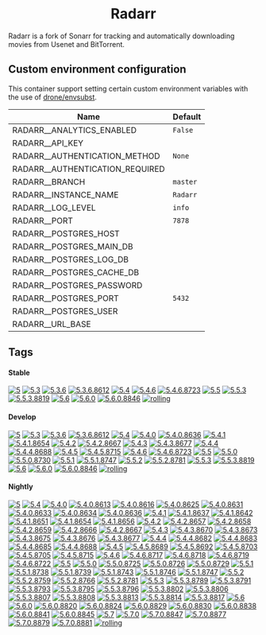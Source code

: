 <!---
NOTE: AUTO-GENERATED FILE
to edit this file, instead edit its template at: ./github/scripts/templates/container/README.md.j2
-->
<div align="center">

# Radarr

</div>

Radarr is a fork of Sonarr for tracking and automatically downloading movies from Usenet and BitTorrent.

## Custom environment configuration

This container support setting certain custom environment variables with the use of [drone/envsubst](https://github.com/drone/envsubst).

| Name                            | Default  |
|---------------------------------|----------|
| RADARR__ANALYTICS_ENABLED       | `False`  |
| RADARR__API_KEY                 |          |
| RADARR__AUTHENTICATION_METHOD   | `None`   |
| RADARR__AUTHENTICATION_REQUIRED |          |
| RADARR__BRANCH                  | `master` |
| RADARR__INSTANCE_NAME           | `Radarr` |
| RADARR__LOG_LEVEL               | `info`   |
| RADARR__PORT                    | `7878`   |
| RADARR__POSTGRES_HOST           |          |
| RADARR__POSTGRES_MAIN_DB        |          |
| RADARR__POSTGRES_LOG_DB         |          |
| RADARR__POSTGRES_CACHE_DB       |          |
| RADARR__POSTGRES_PASSWORD       |          |
| RADARR__POSTGRES_PORT           | `5432`   |
| RADARR__POSTGRES_USER           |          |
| RADARR__URL_BASE                |          |

## Tags

#### Stable



[![5](https://img.shields.io/badge/5-blue?style=flat-square)](https://github.com/kflix-tv/containers/pkgs/container/radarr/216142069?tag=5)
 [![5.3](https://img.shields.io/badge/5.3-blue?style=flat-square)](https://github.com/kflix-tv/containers/pkgs/container/radarr/186050012?tag=5.3)
 [![5.3.6](https://img.shields.io/badge/5.3.6-blue?style=flat-square)](https://github.com/kflix-tv/containers/pkgs/container/radarr/186050012?tag=5.3.6)
 [![5.3.6.8612](https://img.shields.io/badge/5.3.6.8612-blue?style=flat-square)](https://github.com/kflix-tv/containers/pkgs/container/radarr/186050012?tag=5.3.6.8612)
 [![5.4](https://img.shields.io/badge/5.4-blue?style=flat-square)](https://github.com/kflix-tv/containers/pkgs/container/radarr/203281057?tag=5.4)
 [![5.4.6](https://img.shields.io/badge/5.4.6-blue?style=flat-square)](https://github.com/kflix-tv/containers/pkgs/container/radarr/203281057?tag=5.4.6)
 [![5.4.6.8723](https://img.shields.io/badge/5.4.6.8723-blue?style=flat-square)](https://github.com/kflix-tv/containers/pkgs/container/radarr/203281057?tag=5.4.6.8723)
 [![5.5](https://img.shields.io/badge/5.5-blue?style=flat-square)](https://github.com/kflix-tv/containers/pkgs/container/radarr/215161353?tag=5.5)
 [![5.5.3](https://img.shields.io/badge/5.5.3-blue?style=flat-square)](https://github.com/kflix-tv/containers/pkgs/container/radarr/215161353?tag=5.5.3)
 [![5.5.3.8819](https://img.shields.io/badge/5.5.3.8819-blue?style=flat-square)](https://github.com/kflix-tv/containers/pkgs/container/radarr/215161353?tag=5.5.3.8819)
 [![5.6](https://img.shields.io/badge/5.6-blue?style=flat-square)](https://github.com/kflix-tv/containers/pkgs/container/radarr/216142069?tag=5.6)
 [![5.6.0](https://img.shields.io/badge/5.6.0-blue?style=flat-square)](https://github.com/kflix-tv/containers/pkgs/container/radarr/216142069?tag=5.6.0)
 [![5.6.0.8846](https://img.shields.io/badge/5.6.0.8846-blue?style=flat-square)](https://github.com/kflix-tv/containers/pkgs/container/radarr/216142069?tag=5.6.0.8846)
 [![rolling](https://img.shields.io/badge/rolling-green?style=flat-square)](https://github.com/kflix-tv/containers/pkgs/container/radarr/216142069?tag=rolling)

#### Develop



 [![5](https://img.shields.io/badge/5-blue?style=flat-square)](https://github.com/kflix-tv/containers/pkgs/container/radarr-develop/216142058?tag=5)
 [![5.3](https://img.shields.io/badge/5.3-blue?style=flat-square)](https://github.com/kflix-tv/containers/pkgs/container/radarr-develop/183231234?tag=5.3)
 [![5.3.6](https://img.shields.io/badge/5.3.6-blue?style=flat-square)](https://github.com/kflix-tv/containers/pkgs/container/radarr-develop/183231234?tag=5.3.6)
 [![5.3.6.8612](https://img.shields.io/badge/5.3.6.8612-blue?style=flat-square)](https://github.com/kflix-tv/containers/pkgs/container/radarr-develop/183231234?tag=5.3.6.8612)
 [![5.4](https://img.shields.io/badge/5.4-blue?style=flat-square)](https://github.com/kflix-tv/containers/pkgs/container/radarr-develop/203281110?tag=5.4)
 [![5.4.0](https://img.shields.io/badge/5.4.0-blue?style=flat-square)](https://github.com/kflix-tv/containers/pkgs/container/radarr-develop/186050021?tag=5.4.0)
 [![5.4.0.8636](https://img.shields.io/badge/5.4.0.8636-blue?style=flat-square)](https://github.com/kflix-tv/containers/pkgs/container/radarr-develop/186050021?tag=5.4.0.8636)
 [![5.4.1](https://img.shields.io/badge/5.4.1-blue?style=flat-square)](https://github.com/kflix-tv/containers/pkgs/container/radarr-develop/186081764?tag=5.4.1)
 [![5.4.1.8654](https://img.shields.io/badge/5.4.1.8654-blue?style=flat-square)](https://github.com/kflix-tv/containers/pkgs/container/radarr-develop/186081764?tag=5.4.1.8654)
 [![5.4.2](https://img.shields.io/badge/5.4.2-blue?style=flat-square)](https://github.com/kflix-tv/containers/pkgs/container/radarr-develop/191950540?tag=5.4.2)
 [![5.4.2.8667](https://img.shields.io/badge/5.4.2.8667-blue?style=flat-square)](https://github.com/kflix-tv/containers/pkgs/container/radarr-develop/191950540?tag=5.4.2.8667)
 [![5.4.3](https://img.shields.io/badge/5.4.3-blue?style=flat-square)](https://github.com/kflix-tv/containers/pkgs/container/radarr-develop/192003329?tag=5.4.3)
 [![5.4.3.8677](https://img.shields.io/badge/5.4.3.8677-blue?style=flat-square)](https://github.com/kflix-tv/containers/pkgs/container/radarr-develop/192003329?tag=5.4.3.8677)
 [![5.4.4](https://img.shields.io/badge/5.4.4-blue?style=flat-square)](https://github.com/kflix-tv/containers/pkgs/container/radarr-develop/197764274?tag=5.4.4)
 [![5.4.4.8688](https://img.shields.io/badge/5.4.4.8688-blue?style=flat-square)](https://github.com/kflix-tv/containers/pkgs/container/radarr-develop/197764274?tag=5.4.4.8688)
 [![5.4.5](https://img.shields.io/badge/5.4.5-blue?style=flat-square)](https://github.com/kflix-tv/containers/pkgs/container/radarr-develop/200533712?tag=5.4.5)
 [![5.4.5.8715](https://img.shields.io/badge/5.4.5.8715-blue?style=flat-square)](https://github.com/kflix-tv/containers/pkgs/container/radarr-develop/200533712?tag=5.4.5.8715)
 [![5.4.6](https://img.shields.io/badge/5.4.6-blue?style=flat-square)](https://github.com/kflix-tv/containers/pkgs/container/radarr-develop/203281110?tag=5.4.6)
 [![5.4.6.8723](https://img.shields.io/badge/5.4.6.8723-blue?style=flat-square)](https://github.com/kflix-tv/containers/pkgs/container/radarr-develop/203281110?tag=5.4.6.8723)
 [![5.5](https://img.shields.io/badge/5.5-blue?style=flat-square)](https://github.com/kflix-tv/containers/pkgs/container/radarr-develop/215161355?tag=5.5)
 [![5.5.0](https://img.shields.io/badge/5.5.0-blue?style=flat-square)](https://github.com/kflix-tv/containers/pkgs/container/radarr-develop/206403684?tag=5.5.0)
 [![5.5.0.8730](https://img.shields.io/badge/5.5.0.8730-blue?style=flat-square)](https://github.com/kflix-tv/containers/pkgs/container/radarr-develop/206403684?tag=5.5.0.8730)
 [![5.5.1](https://img.shields.io/badge/5.5.1-blue?style=flat-square)](https://github.com/kflix-tv/containers/pkgs/container/radarr-develop/209403312?tag=5.5.1)
 [![5.5.1.8747](https://img.shields.io/badge/5.5.1.8747-blue?style=flat-square)](https://github.com/kflix-tv/containers/pkgs/container/radarr-develop/209403312?tag=5.5.1.8747)
 [![5.5.2](https://img.shields.io/badge/5.5.2-blue?style=flat-square)](https://github.com/kflix-tv/containers/pkgs/container/radarr-develop/212220527?tag=5.5.2)
 [![5.5.2.8781](https://img.shields.io/badge/5.5.2.8781-blue?style=flat-square)](https://github.com/kflix-tv/containers/pkgs/container/radarr-develop/212220527?tag=5.5.2.8781)
 [![5.5.3](https://img.shields.io/badge/5.5.3-blue?style=flat-square)](https://github.com/kflix-tv/containers/pkgs/container/radarr-develop/215161355?tag=5.5.3)
 [![5.5.3.8819](https://img.shields.io/badge/5.5.3.8819-blue?style=flat-square)](https://github.com/kflix-tv/containers/pkgs/container/radarr-develop/215161355?tag=5.5.3.8819)
 [![5.6](https://img.shields.io/badge/5.6-blue?style=flat-square)](https://github.com/kflix-tv/containers/pkgs/container/radarr-develop/216142058?tag=5.6)
 [![5.6.0](https://img.shields.io/badge/5.6.0-blue?style=flat-square)](https://github.com/kflix-tv/containers/pkgs/container/radarr-develop/216142058?tag=5.6.0)
 [![5.6.0.8846](https://img.shields.io/badge/5.6.0.8846-blue?style=flat-square)](https://github.com/kflix-tv/containers/pkgs/container/radarr-develop/216142058?tag=5.6.0.8846)
 [![rolling](https://img.shields.io/badge/rolling-green?style=flat-square)](https://github.com/kflix-tv/containers/pkgs/container/radarr-develop/216142058?tag=rolling)

#### Nightly



 [![5](https://img.shields.io/badge/5-blue?style=flat-square)](https://github.com/kflix-tv/containers/pkgs/container/radarr-nightly/231827822?tag=5)
 [![5.4](https://img.shields.io/badge/5.4-blue?style=flat-square)](https://github.com/kflix-tv/containers/pkgs/container/radarr-nightly/202214609?tag=5.4)
 [![5.4.0](https://img.shields.io/badge/5.4.0-blue?style=flat-square)](https://github.com/kflix-tv/containers/pkgs/container/radarr-nightly/183231232?tag=5.4.0)
 [![5.4.0.8613](https://img.shields.io/badge/5.4.0.8613-blue?style=flat-square)](https://github.com/kflix-tv/containers/pkgs/container/radarr-nightly/180440952?tag=5.4.0.8613)
 [![5.4.0.8616](https://img.shields.io/badge/5.4.0.8616-blue?style=flat-square)](https://github.com/kflix-tv/containers/pkgs/container/radarr-nightly/180875882?tag=5.4.0.8616)
 [![5.4.0.8625](https://img.shields.io/badge/5.4.0.8625-blue?style=flat-square)](https://github.com/kflix-tv/containers/pkgs/container/radarr-nightly/181779078?tag=5.4.0.8625)
 [![5.4.0.8631](https://img.shields.io/badge/5.4.0.8631-blue?style=flat-square)](https://github.com/kflix-tv/containers/pkgs/container/radarr-nightly/181882614?tag=5.4.0.8631)
 [![5.4.0.8633](https://img.shields.io/badge/5.4.0.8633-blue?style=flat-square)](https://github.com/kflix-tv/containers/pkgs/container/radarr-nightly/181988952?tag=5.4.0.8633)
 [![5.4.0.8634](https://img.shields.io/badge/5.4.0.8634-blue?style=flat-square)](https://github.com/kflix-tv/containers/pkgs/container/radarr-nightly/182562993?tag=5.4.0.8634)
 [![5.4.0.8636](https://img.shields.io/badge/5.4.0.8636-blue?style=flat-square)](https://github.com/kflix-tv/containers/pkgs/container/radarr-nightly/183231232?tag=5.4.0.8636)
 [![5.4.1](https://img.shields.io/badge/5.4.1-blue?style=flat-square)](https://github.com/kflix-tv/containers/pkgs/container/radarr-nightly/186081765?tag=5.4.1)
 [![5.4.1.8637](https://img.shields.io/badge/5.4.1.8637-blue?style=flat-square)](https://github.com/kflix-tv/containers/pkgs/container/radarr-nightly/183863527?tag=5.4.1.8637)
 [![5.4.1.8642](https://img.shields.io/badge/5.4.1.8642-blue?style=flat-square)](https://github.com/kflix-tv/containers/pkgs/container/radarr-nightly/184870200?tag=5.4.1.8642)
 [![5.4.1.8651](https://img.shields.io/badge/5.4.1.8651-blue?style=flat-square)](https://github.com/kflix-tv/containers/pkgs/container/radarr-nightly/185973228?tag=5.4.1.8651)
 [![5.4.1.8654](https://img.shields.io/badge/5.4.1.8654-blue?style=flat-square)](https://github.com/kflix-tv/containers/pkgs/container/radarr-nightly/186050031?tag=5.4.1.8654)
 [![5.4.1.8656](https://img.shields.io/badge/5.4.1.8656-blue?style=flat-square)](https://github.com/kflix-tv/containers/pkgs/container/radarr-nightly/186081765?tag=5.4.1.8656)
 [![5.4.2](https://img.shields.io/badge/5.4.2-blue?style=flat-square)](https://github.com/kflix-tv/containers/pkgs/container/radarr-nightly/188542026?tag=5.4.2)
 [![5.4.2.8657](https://img.shields.io/badge/5.4.2.8657-blue?style=flat-square)](https://github.com/kflix-tv/containers/pkgs/container/radarr-nightly/186088117?tag=5.4.2.8657)
 [![5.4.2.8658](https://img.shields.io/badge/5.4.2.8658-blue?style=flat-square)](https://github.com/kflix-tv/containers/pkgs/container/radarr-nightly/186095528?tag=5.4.2.8658)
 [![5.4.2.8659](https://img.shields.io/badge/5.4.2.8659-blue?style=flat-square)](https://github.com/kflix-tv/containers/pkgs/container/radarr-nightly/186205107?tag=5.4.2.8659)
 [![5.4.2.8666](https://img.shields.io/badge/5.4.2.8666-blue?style=flat-square)](https://github.com/kflix-tv/containers/pkgs/container/radarr-nightly/188468297?tag=5.4.2.8666)
 [![5.4.2.8667](https://img.shields.io/badge/5.4.2.8667-blue?style=flat-square)](https://github.com/kflix-tv/containers/pkgs/container/radarr-nightly/188542026?tag=5.4.2.8667)
 [![5.4.3](https://img.shields.io/badge/5.4.3-blue?style=flat-square)](https://github.com/kflix-tv/containers/pkgs/container/radarr-nightly/191057531?tag=5.4.3)
 [![5.4.3.8670](https://img.shields.io/badge/5.4.3.8670-blue?style=flat-square)](https://github.com/kflix-tv/containers/pkgs/container/radarr-nightly/189081215?tag=5.4.3.8670)
 [![5.4.3.8673](https://img.shields.io/badge/5.4.3.8673-blue?style=flat-square)](https://github.com/kflix-tv/containers/pkgs/container/radarr-nightly/190150524?tag=5.4.3.8673)
 [![5.4.3.8675](https://img.shields.io/badge/5.4.3.8675-blue?style=flat-square)](https://github.com/kflix-tv/containers/pkgs/container/radarr-nightly/190793813?tag=5.4.3.8675)
 [![5.4.3.8676](https://img.shields.io/badge/5.4.3.8676-blue?style=flat-square)](https://github.com/kflix-tv/containers/pkgs/container/radarr-nightly/191018820?tag=5.4.3.8676)
 [![5.4.3.8677](https://img.shields.io/badge/5.4.3.8677-blue?style=flat-square)](https://github.com/kflix-tv/containers/pkgs/container/radarr-nightly/191057531?tag=5.4.3.8677)
 [![5.4.4](https://img.shields.io/badge/5.4.4-blue?style=flat-square)](https://github.com/kflix-tv/containers/pkgs/container/radarr-nightly/194508457?tag=5.4.4)
 [![5.4.4.8682](https://img.shields.io/badge/5.4.4.8682-blue?style=flat-square)](https://github.com/kflix-tv/containers/pkgs/container/radarr-nightly/192010171?tag=5.4.4.8682)
 [![5.4.4.8683](https://img.shields.io/badge/5.4.4.8683-blue?style=flat-square)](https://github.com/kflix-tv/containers/pkgs/container/radarr-nightly/192026959?tag=5.4.4.8683)
 [![5.4.4.8685](https://img.shields.io/badge/5.4.4.8685-blue?style=flat-square)](https://github.com/kflix-tv/containers/pkgs/container/radarr-nightly/194200083?tag=5.4.4.8685)
 [![5.4.4.8688](https://img.shields.io/badge/5.4.4.8688-blue?style=flat-square)](https://github.com/kflix-tv/containers/pkgs/container/radarr-nightly/194508457?tag=5.4.4.8688)
 [![5.4.5](https://img.shields.io/badge/5.4.5-blue?style=flat-square)](https://github.com/kflix-tv/containers/pkgs/container/radarr-nightly/200450182?tag=5.4.5)
 [![5.4.5.8689](https://img.shields.io/badge/5.4.5.8689-blue?style=flat-square)](https://github.com/kflix-tv/containers/pkgs/container/radarr-nightly/195061006?tag=5.4.5.8689)
 [![5.4.5.8692](https://img.shields.io/badge/5.4.5.8692-blue?style=flat-square)](https://github.com/kflix-tv/containers/pkgs/container/radarr-nightly/196651956?tag=5.4.5.8692)
 [![5.4.5.8703](https://img.shields.io/badge/5.4.5.8703-blue?style=flat-square)](https://github.com/kflix-tv/containers/pkgs/container/radarr-nightly/197809318?tag=5.4.5.8703)
 [![5.4.5.8705](https://img.shields.io/badge/5.4.5.8705-blue?style=flat-square)](https://github.com/kflix-tv/containers/pkgs/container/radarr-nightly/200356919?tag=5.4.5.8705)
 [![5.4.5.8715](https://img.shields.io/badge/5.4.5.8715-blue?style=flat-square)](https://github.com/kflix-tv/containers/pkgs/container/radarr-nightly/200450182?tag=5.4.5.8715)
 [![5.4.6](https://img.shields.io/badge/5.4.6-blue?style=flat-square)](https://github.com/kflix-tv/containers/pkgs/container/radarr-nightly/202214609?tag=5.4.6)
 [![5.4.6.8717](https://img.shields.io/badge/5.4.6.8717-blue?style=flat-square)](https://github.com/kflix-tv/containers/pkgs/container/radarr-nightly/201226861?tag=5.4.6.8717)
 [![5.4.6.8718](https://img.shields.io/badge/5.4.6.8718-blue?style=flat-square)](https://github.com/kflix-tv/containers/pkgs/container/radarr-nightly/201259561?tag=5.4.6.8718)
 [![5.4.6.8719](https://img.shields.io/badge/5.4.6.8719-blue?style=flat-square)](https://github.com/kflix-tv/containers/pkgs/container/radarr-nightly/201600376?tag=5.4.6.8719)
 [![5.4.6.8722](https://img.shields.io/badge/5.4.6.8722-blue?style=flat-square)](https://github.com/kflix-tv/containers/pkgs/container/radarr-nightly/202214609?tag=5.4.6.8722)
 [![5.5](https://img.shields.io/badge/5.5-blue?style=flat-square)](https://github.com/kflix-tv/containers/pkgs/container/radarr-nightly/214895610?tag=5.5)
 [![5.5.0](https://img.shields.io/badge/5.5.0-blue?style=flat-square)](https://github.com/kflix-tv/containers/pkgs/container/radarr-nightly/206171709?tag=5.5.0)
 [![5.5.0.8725](https://img.shields.io/badge/5.5.0.8725-blue?style=flat-square)](https://github.com/kflix-tv/containers/pkgs/container/radarr-nightly/203287765?tag=5.5.0.8725)
 [![5.5.0.8726](https://img.shields.io/badge/5.5.0.8726-blue?style=flat-square)](https://github.com/kflix-tv/containers/pkgs/container/radarr-nightly/203303525?tag=5.5.0.8726)
 [![5.5.0.8729](https://img.shields.io/badge/5.5.0.8729-blue?style=flat-square)](https://github.com/kflix-tv/containers/pkgs/container/radarr-nightly/206171709?tag=5.5.0.8729)
 [![5.5.1](https://img.shields.io/badge/5.5.1-blue?style=flat-square)](https://github.com/kflix-tv/containers/pkgs/container/radarr-nightly/208523546?tag=5.5.1)
 [![5.5.1.8738](https://img.shields.io/badge/5.5.1.8738-blue?style=flat-square)](https://github.com/kflix-tv/containers/pkgs/container/radarr-nightly/206403682?tag=5.5.1.8738)
 [![5.5.1.8739](https://img.shields.io/badge/5.5.1.8739-blue?style=flat-square)](https://github.com/kflix-tv/containers/pkgs/container/radarr-nightly/206415876?tag=5.5.1.8739)
 [![5.5.1.8743](https://img.shields.io/badge/5.5.1.8743-blue?style=flat-square)](https://github.com/kflix-tv/containers/pkgs/container/radarr-nightly/206636146?tag=5.5.1.8743)
 [![5.5.1.8746](https://img.shields.io/badge/5.5.1.8746-blue?style=flat-square)](https://github.com/kflix-tv/containers/pkgs/container/radarr-nightly/208325328?tag=5.5.1.8746)
 [![5.5.1.8747](https://img.shields.io/badge/5.5.1.8747-blue?style=flat-square)](https://github.com/kflix-tv/containers/pkgs/container/radarr-nightly/208523546?tag=5.5.1.8747)
 [![5.5.2](https://img.shields.io/badge/5.5.2-blue?style=flat-square)](https://github.com/kflix-tv/containers/pkgs/container/radarr-nightly/212133036?tag=5.5.2)
 [![5.5.2.8759](https://img.shields.io/badge/5.5.2.8759-blue?style=flat-square)](https://github.com/kflix-tv/containers/pkgs/container/radarr-nightly/209456359?tag=5.5.2.8759)
 [![5.5.2.8766](https://img.shields.io/badge/5.5.2.8766-blue?style=flat-square)](https://github.com/kflix-tv/containers/pkgs/container/radarr-nightly/210974777?tag=5.5.2.8766)
 [![5.5.2.8781](https://img.shields.io/badge/5.5.2.8781-blue?style=flat-square)](https://github.com/kflix-tv/containers/pkgs/container/radarr-nightly/212133036?tag=5.5.2.8781)
 [![5.5.3](https://img.shields.io/badge/5.5.3-blue?style=flat-square)](https://github.com/kflix-tv/containers/pkgs/container/radarr-nightly/214895610?tag=5.5.3)
 [![5.5.3.8789](https://img.shields.io/badge/5.5.3.8789-blue?style=flat-square)](https://github.com/kflix-tv/containers/pkgs/container/radarr-nightly/212227445?tag=5.5.3.8789)
 [![5.5.3.8791](https://img.shields.io/badge/5.5.3.8791-blue?style=flat-square)](https://github.com/kflix-tv/containers/pkgs/container/radarr-nightly/212290644?tag=5.5.3.8791)
 [![5.5.3.8793](https://img.shields.io/badge/5.5.3.8793-blue?style=flat-square)](https://github.com/kflix-tv/containers/pkgs/container/radarr-nightly/212729882?tag=5.5.3.8793)
 [![5.5.3.8795](https://img.shields.io/badge/5.5.3.8795-blue?style=flat-square)](https://github.com/kflix-tv/containers/pkgs/container/radarr-nightly/212750599?tag=5.5.3.8795)
 [![5.5.3.8796](https://img.shields.io/badge/5.5.3.8796-blue?style=flat-square)](https://github.com/kflix-tv/containers/pkgs/container/radarr-nightly/212771988?tag=5.5.3.8796)
 [![5.5.3.8802](https://img.shields.io/badge/5.5.3.8802-blue?style=flat-square)](https://github.com/kflix-tv/containers/pkgs/container/radarr-nightly/213205661?tag=5.5.3.8802)
 [![5.5.3.8806](https://img.shields.io/badge/5.5.3.8806-blue?style=flat-square)](https://github.com/kflix-tv/containers/pkgs/container/radarr-nightly/213410806?tag=5.5.3.8806)
 [![5.5.3.8807](https://img.shields.io/badge/5.5.3.8807-blue?style=flat-square)](https://github.com/kflix-tv/containers/pkgs/container/radarr-nightly/214274365?tag=5.5.3.8807)
 [![5.5.3.8808](https://img.shields.io/badge/5.5.3.8808-blue?style=flat-square)](https://github.com/kflix-tv/containers/pkgs/container/radarr-nightly/214342013?tag=5.5.3.8808)
 [![5.5.3.8813](https://img.shields.io/badge/5.5.3.8813-blue?style=flat-square)](https://github.com/kflix-tv/containers/pkgs/container/radarr-nightly/214558123?tag=5.5.3.8813)
 [![5.5.3.8814](https://img.shields.io/badge/5.5.3.8814-blue?style=flat-square)](https://github.com/kflix-tv/containers/pkgs/container/radarr-nightly/214632723?tag=5.5.3.8814)
 [![5.5.3.8817](https://img.shields.io/badge/5.5.3.8817-blue?style=flat-square)](https://github.com/kflix-tv/containers/pkgs/container/radarr-nightly/214895610?tag=5.5.3.8817)
 [![5.6](https://img.shields.io/badge/5.6-blue?style=flat-square)](https://github.com/kflix-tv/containers/pkgs/container/radarr-nightly/216088730?tag=5.6)
 [![5.6.0](https://img.shields.io/badge/5.6.0-blue?style=flat-square)](https://github.com/kflix-tv/containers/pkgs/container/radarr-nightly/216088730?tag=5.6.0)
 [![5.6.0.8820](https://img.shields.io/badge/5.6.0.8820-blue?style=flat-square)](https://github.com/kflix-tv/containers/pkgs/container/radarr-nightly/215057386?tag=5.6.0.8820)
 [![5.6.0.8824](https://img.shields.io/badge/5.6.0.8824-blue?style=flat-square)](https://github.com/kflix-tv/containers/pkgs/container/radarr-nightly/215065130?tag=5.6.0.8824)
 [![5.6.0.8829](https://img.shields.io/badge/5.6.0.8829-blue?style=flat-square)](https://github.com/kflix-tv/containers/pkgs/container/radarr-nightly/215100961?tag=5.6.0.8829)
 [![5.6.0.8830](https://img.shields.io/badge/5.6.0.8830-blue?style=flat-square)](https://github.com/kflix-tv/containers/pkgs/container/radarr-nightly/215412892?tag=5.6.0.8830)
 [![5.6.0.8838](https://img.shields.io/badge/5.6.0.8838-blue?style=flat-square)](https://github.com/kflix-tv/containers/pkgs/container/radarr-nightly/215706759?tag=5.6.0.8838)
 [![5.6.0.8841](https://img.shields.io/badge/5.6.0.8841-blue?style=flat-square)](https://github.com/kflix-tv/containers/pkgs/container/radarr-nightly/216013172?tag=5.6.0.8841)
 [![5.6.0.8845](https://img.shields.io/badge/5.6.0.8845-blue?style=flat-square)](https://github.com/kflix-tv/containers/pkgs/container/radarr-nightly/216088730?tag=5.6.0.8845)
 [![5.7](https://img.shields.io/badge/5.7-blue?style=flat-square)](https://github.com/kflix-tv/containers/pkgs/container/radarr-nightly/231827822?tag=5.7)
 [![5.7.0](https://img.shields.io/badge/5.7.0-blue?style=flat-square)](https://github.com/kflix-tv/containers/pkgs/container/radarr-nightly/231827822?tag=5.7.0)
 [![5.7.0.8847](https://img.shields.io/badge/5.7.0.8847-blue?style=flat-square)](https://github.com/kflix-tv/containers/pkgs/container/radarr-nightly/216142084?tag=5.7.0.8847)
 [![5.7.0.8877](https://img.shields.io/badge/5.7.0.8877-blue?style=flat-square)](https://github.com/kflix-tv/containers/pkgs/container/radarr-nightly/230625942?tag=5.7.0.8877)
 [![5.7.0.8879](https://img.shields.io/badge/5.7.0.8879-blue?style=flat-square)](https://github.com/kflix-tv/containers/pkgs/container/radarr-nightly/231407572?tag=5.7.0.8879)
 [![5.7.0.8881](https://img.shields.io/badge/5.7.0.8881-blue?style=flat-square)](https://github.com/kflix-tv/containers/pkgs/container/radarr-nightly/231827822?tag=5.7.0.8881)
 [![rolling](https://img.shields.io/badge/rolling-green?style=flat-square)](https://github.com/kflix-tv/containers/pkgs/container/radarr-nightly/231827822?tag=rolling)
